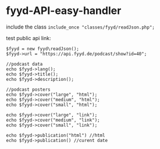 # fyyd-API-easy-handler

include the class `include_once "classes/fyyd/readJson.php";`

test public api link:

    $fyyd = new fyyd\readJson();
    $fyyd->url = "https://api.fyyd.de/podcast/show?id=40";
    
    //podcast data
    echo $fyyd->lang();
    echo $fyyd->title();
    echo $fyyd->description();

    //podcast posters
    echo $fyyd->cover("large", "html");
    echo $fyyd->cover("medium", "html");
    echo $fyyd->cover("small", "html");
    
    echo $fyyd->cover("large", "link");
    echo $fyyd->cover("medium", "link");
    echo $fyyd->cover("small", "link");
    
    echo $fyyd->publication("html") //html
    echo $fyyd->publication() //curent date
    

